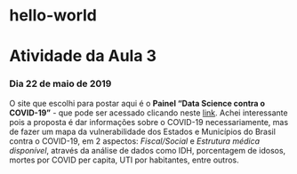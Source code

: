 # hello-world

# Atividade da Aula 3
### Dia 22 de maio de 2019
O site que escolhi para postar aqui é o **Painel “Data Science contra o COVID-19”** - que pode ser acessado clicando neste [link](https://dadoscontracovid19.wordpress.com). Achei interessante pois a proposta é dar informações sobre o COVID-19 necessariamente, mas de fazer um mapa da vulnerabilidade dos Estados e Municípios do Brasil contra o COVID-19, em 2 aspectos: *Fiscal/Social* e *Estrutura médica disponível*, através da análise de dados como IDH, porcentagem de idosos, mortes por COVID per capita, UTI por habitantes, entre outros. 

